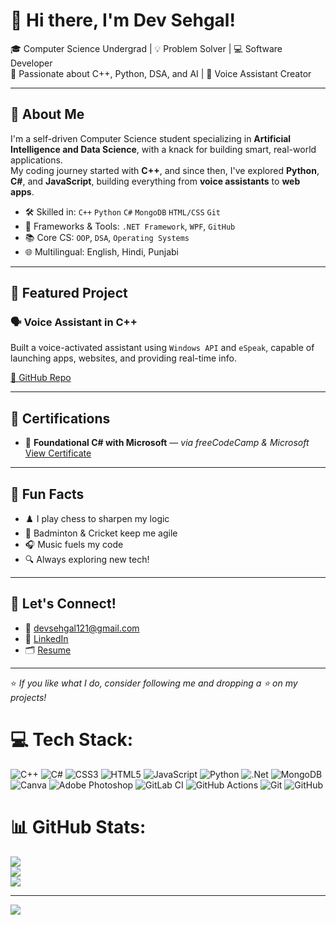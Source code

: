 # 👋 Hi there, I'm Dev Sehgal!

🎓 Computer Science Undergrad | 💡 Problem Solver | 💻 Software Developer  
🔭 Passionate about C++, Python, DSA, and AI | 🧠 Voice Assistant Creator  

---

## 🚀 About Me

I'm a self-driven Computer Science student specializing in **Artificial Intelligence and Data Science**, with a knack for building smart, real-world applications.  
My coding journey started with **C++**, and since then, I've explored **Python**, **C#**, and **JavaScript**, building everything from **voice assistants** to **web apps**.

- 🛠️ Skilled in: `C++` `Python` `C#` `MongoDB` `HTML/CSS` `Git`  
- 💼 Frameworks & Tools: `.NET Framework`, `WPF`, `GitHub`  
- 📚 Core CS: `OOP`, `DSA`, `Operating Systems`  
- 🌐 Multilingual: English, Hindi, Punjabi  

---

## 🔧 Featured Project

### 🗣️ Voice Assistant in C++
Built a voice-activated assistant using `Windows API` and `eSpeak`, capable of launching apps, websites, and providing real-time info.

[🔗 GitHub Repo](https://github.com/dev0802/voice-assistant-using-c-.git)

---

## 📜 Certifications

- 🧠 **Foundational C# with Microsoft** — *via freeCodeCamp & Microsoft*  
  [View Certificate](https://freecodecamp.org/certification/Dev0808/foundational-c-sharp-with-microsoft)

---

## 🎯 Fun Facts

- ♟️ I play chess to sharpen my logic  
- 🏸 Badminton & Cricket keep me agile  
- 🎧 Music fuels my code  
- 🔍 Always exploring new tech!

---

## 🤝 Let's Connect!

- 📧 devsehgal121@gmail.com  
- 🔗 [LinkedIn](https://linkedin.com/in/dev-sehgal-588200269)  
- 🗂️ [Resume](https://github.com/dev0802)

---

⭐ *If you like what I do, consider following me and dropping a ⭐ on my projects!*


# 💻 Tech Stack:
![C++](https://img.shields.io/badge/c++-%2300599C.svg?style=for-the-badge&logo=c%2B%2B&logoColor=white) ![C#](https://img.shields.io/badge/c%23-%23239120.svg?style=for-the-badge&logo=csharp&logoColor=white) ![CSS3](https://img.shields.io/badge/css3-%231572B6.svg?style=for-the-badge&logo=css3&logoColor=white) ![HTML5](https://img.shields.io/badge/html5-%23E34F26.svg?style=for-the-badge&logo=html5&logoColor=white) ![JavaScript](https://img.shields.io/badge/javascript-%23323330.svg?style=for-the-badge&logo=javascript&logoColor=%23F7DF1E) ![Python](https://img.shields.io/badge/python-3670A0?style=for-the-badge&logo=python&logoColor=ffdd54) ![.Net](https://img.shields.io/badge/.NET-5C2D91?style=for-the-badge&logo=.net&logoColor=white) ![MongoDB](https://img.shields.io/badge/MongoDB-%234ea94b.svg?style=for-the-badge&logo=mongodb&logoColor=white) ![Canva](https://img.shields.io/badge/Canva-%2300C4CC.svg?style=for-the-badge&logo=Canva&logoColor=white) ![Adobe Photoshop](https://img.shields.io/badge/adobe%20photoshop-%2331A8FF.svg?style=for-the-badge&logo=adobe%20photoshop&logoColor=white) ![GitLab CI](https://img.shields.io/badge/gitlab%20CI-%23181717.svg?style=for-the-badge&logo=gitlab&logoColor=white) ![GitHub Actions](https://img.shields.io/badge/github%20actions-%232671E5.svg?style=for-the-badge&logo=githubactions&logoColor=white) ![Git](https://img.shields.io/badge/git-%23F05033.svg?style=for-the-badge&logo=git&logoColor=white) ![GitHub](https://img.shields.io/badge/github-%23121011.svg?style=for-the-badge&logo=github&logoColor=white)
# 📊 GitHub Stats:
![](https://github-readme-stats.vercel.app/api?username=dev0802&theme=dark&hide_border=false&include_all_commits=false&count_private=false)<br/>
![](https://nirzak-streak-stats.vercel.app/?user=dev0802&theme=dark&hide_border=false)<br/>
![](https://github-readme-stats.vercel.app/api/top-langs/?username=dev0802&theme=dark&hide_border=false&include_all_commits=false&count_private=false&layout=compact)

---
[![](https://visitcount.itsvg.in/api?id=dev0802&icon=0&color=0)](https://visitcount.itsvg.in)

<!-- Proudly created with GPRM ( https://gprm.itsvg.in ) -->
